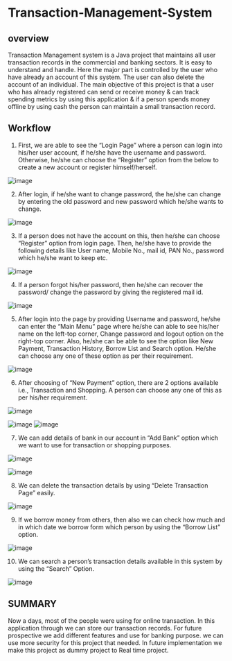 # Transaction-Management-System

## overview
Transaction Management system is a Java project that maintains all user transaction records in the commercial and banking sectors. It is easy to understand and handle. Here the major part is controlled by the user who have already an account of this system. The user can also delete the account of an individual. The main objective of this project is that a user who has already registered can send or receive money & can track spending metrics by using this application & if a person spends money offline by using cash the person can maintain a small transaction record.

## Workflow
1. First, we are able to see the “Login Page” where a person can login into his/her user account, if he/she have the username and password. Otherwise, he/she can choose the “Register” option from the below to create a new account or register himself/herself.

![image](https://github.com/gouda-laxmi/Transaction-Management-System/assets/151213511/48698cf3-7cd8-4325-b5b6-d8d3b5ab478e)

2. After login, if he/she want to change password, the he/she can change by entering the old password and new password which he/she wants to change.

![image](https://github.com/gouda-laxmi/Transaction-Management-System/assets/151213511/73763695-f33f-49ef-8593-0c8e92645719)

3. If a person does not have the account on this, then he/she can choose “Register” option from 	login page. Then, he/she have to provide the following details like User name, Mobile No., mail id, 	PAN No., password which he/she want to keep etc.

![image](https://github.com/gouda-laxmi/Transaction-Management-System/assets/151213511/d0970c2a-bc67-455d-b288-68dbbcb315a5)

4. If a person forgot his/her password, then he/she can recover the password/ change the password by giving the registered mail id.

![image](https://github.com/gouda-laxmi/Transaction-Management-System/assets/151213511/a634f559-3291-4f8a-a1e6-4003ea93af30)

5. After login into the page by providing Username and password, he/she can enter the “Main Menu” page where he/she can able to see his/her name on the left-top corner, Change password and logout option on the right-top corner. Also, he/she can be able to see the option like New Payment, Transaction History, Borrow List and Search option. He/she can choose any one of these option as per their requirement.

![image](https://github.com/gouda-laxmi/Transaction-Management-System/assets/151213511/e39e6a3f-074a-4b68-9770-dbb06d22a3eb)

6. After choosing of “New Payment” option, there are 2 options available i.e., Transaction and Shopping. A person can choose any one of this as per his/her requirement.

![image](https://github.com/gouda-laxmi/Transaction-Management-System/assets/151213511/17adbb9d-eff4-4553-9935-f583c78795ba)

![image](https://github.com/gouda-laxmi/Transaction-Management-System/assets/151213511/0753a42e-9b5f-434a-8e63-2f248626cd35)
![image](https://github.com/gouda-laxmi/Transaction-Management-System/assets/151213511/2df1794f-f8db-4d80-9fb1-6248fea9d41b)

7.  We can add details of bank in our account in “Add Bank” option which we want to use for transaction or shopping purposes.

![image](https://github.com/gouda-laxmi/Transaction-Management-System/assets/151213511/f21cffd9-e672-4ce7-8e9c-e4ecb7cffc12)

![image](https://github.com/gouda-laxmi/Transaction-Management-System/assets/151213511/0e447935-fdb0-49a3-8d72-38f68598a806)

8. We can delete the transaction details by using “Delete Transaction Page” easily.

![image](https://github.com/gouda-laxmi/Transaction-Management-System/assets/151213511/91248c50-5c2b-4b7b-840c-c8e920f6e29a)

9. If we borrow money from others, then also we can check how much and in which date we borrow form which person by using the “Borrow List” option.

![image](https://github.com/gouda-laxmi/Transaction-Management-System/assets/151213511/cb077858-882f-49dc-a839-80a72a0605ca)

10. We can search a person’s transaction details available in this system by using the “Search” Option.

![image](https://github.com/gouda-laxmi/Transaction-Management-System/assets/151213511/b51b9a27-b031-400a-bab1-c08441b63cfd)



## SUMMARY
Now a days, most of the people were using for online transaction. In this application through we can store our transaction records. For future prospective we add different features and use for banking purpose. we can use more security for this project that needed. In future implementation we make this project as dummy project to Real time project.



